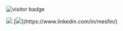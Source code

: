 

![visitor badge](https://visitor-badge.glitch.me/badge?page_id=mesfint.visitor-badge)




<img src="{https://img.shields.io/badge/LinkedIn-0077B5?style=for-the-badge&logo=linkedin&logoColor=white}" />
[<img src ="{https://img.shields.io/badge/LinkedIn-0077B5?style=for-the-badge&logo=linkedin&logoColor=white}" />](https://www.linkedin.com/in/mesfin/)
